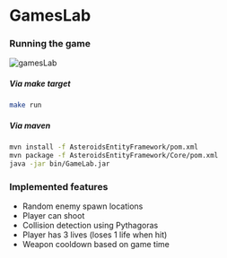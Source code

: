 # GamesLab

### Running the game

![gamesLab](https://user-images.githubusercontent.com/7005867/168130957-9267c03f-e7ac-4b8e-9eaf-09940bd9a9e1.gif)

##### Via make target

```sh
make run
```

##### Via maven

```sh
mvn install -f AsteroidsEntityFramework/pom.xml
mvn package -f AsteroidsEntityFramework/Core/pom.xml
java -jar bin/GameLab.jar
```

### Implemented features

- Random enemy spawn locations
- Player can shoot
- Collision detection using Pythagoras
- Player has 3 lives (loses 1 life when hit)
- Weapon cooldown based on game time
